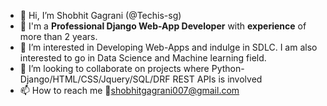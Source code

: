 - 👋 Hi, I’m Shobhit Gagrani (@Techis-sg)
- 📝 I'm a **Professional Django Web-App Developer** with **experience** of more than 2 years.
- 👀 I’m interested in Developing Web-Apps and indulge in SDLC. I am also interested to go in Data Science and Machine learning field.
- 🤝 I’m looking to collaborate on projects where Python-Django/HTML/CSS/Jquery/SQL/DRF REST APIs is involved
- 📫 How to reach me 📧shobhitgagrani007@gmail.com

<!---
Techis-sg/Techis-sg is a ✨ special ✨ repository because its `README.md` (this file) appears on your GitHub profile.
You can click the Preview link to take a look at your changes.
--->

